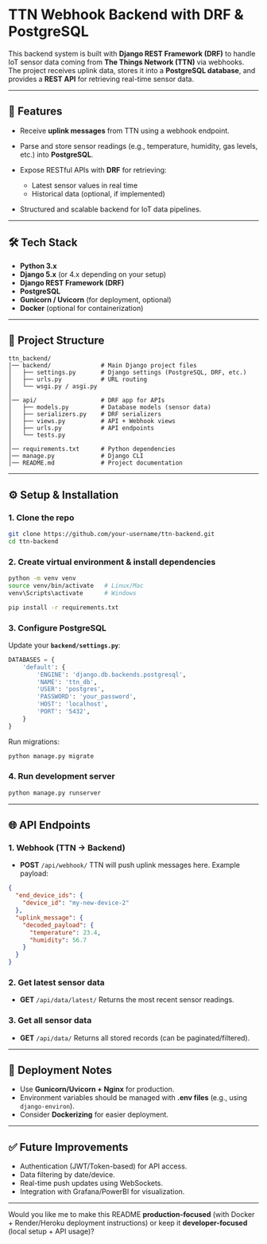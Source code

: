 

# TTN Webhook Backend with DRF & PostgreSQL

This backend system is built with **Django REST Framework (DRF)** to handle IoT sensor data coming from **The Things Network (TTN)** via webhooks.
The project receives uplink data, stores it into a **PostgreSQL database**, and provides a **REST API** for retrieving real-time sensor data.

---

## 🚀 Features

* Receive **uplink messages** from TTN using a webhook endpoint.
* Parse and store sensor readings (e.g., temperature, humidity, gas levels, etc.) into **PostgreSQL**.
* Expose RESTful APIs with **DRF** for retrieving:

  * Latest sensor values in real time
  * Historical data (optional, if implemented)
* Structured and scalable backend for IoT data pipelines.

---

## 🛠️ Tech Stack

* **Python 3.x**
* **Django 5.x** (or 4.x depending on your setup)
* **Django REST Framework (DRF)**
* **PostgreSQL**
* **Gunicorn / Uvicorn** (for deployment, optional)
* **Docker** (optional for containerization)

---

## 📂 Project Structure

```
ttn_backend/
│── backend/              # Main Django project files
│   ├── settings.py       # Django settings (PostgreSQL, DRF, etc.)
│   ├── urls.py           # URL routing
│   └── wsgi.py / asgi.py
│
│── api/                  # DRF app for APIs
│   ├── models.py         # Database models (sensor data)
│   ├── serializers.py    # DRF serializers
│   ├── views.py          # API + Webhook views
│   ├── urls.py           # API endpoints
│   └── tests.py
│
│── requirements.txt      # Python dependencies
│── manage.py             # Django CLI
│── README.md             # Project documentation
```

---

## ⚙️ Setup & Installation

### 1. Clone the repo

```bash
git clone https://github.com/your-username/ttn-backend.git
cd ttn-backend
```

### 2. Create virtual environment & install dependencies

```bash
python -m venv venv
source venv/bin/activate   # Linux/Mac
venv\Scripts\activate      # Windows

pip install -r requirements.txt
```

### 3. Configure PostgreSQL

Update your **`backend/settings.py`**:

```python
DATABASES = {
    'default': {
        'ENGINE': 'django.db.backends.postgresql',
        'NAME': 'ttn_db',
        'USER': 'postgres',
        'PASSWORD': 'your_password',
        'HOST': 'localhost',
        'PORT': '5432',
    }
}
```

Run migrations:

```bash
python manage.py migrate
```

### 4. Run development server

```bash
python manage.py runserver
```

---

## 🌐 API Endpoints

### 1. Webhook (TTN → Backend)

* **POST** `/api/webhook/`
  TTN will push uplink messages here. Example payload:

```json
{
  "end_device_ids": {
    "device_id": "my-new-device-2"
  },
  "uplink_message": {
    "decoded_payload": {
      "temperature": 23.4,
      "humidity": 56.7
    }
  }
}
```

### 2. Get latest sensor data

* **GET** `/api/data/latest/`
  Returns the most recent sensor readings.

### 3. Get all sensor data

* **GET** `/api/data/`
  Returns all stored records (can be paginated/filtered).

---

## 📡 Deployment Notes

* Use **Gunicorn/Uvicorn + Nginx** for production.
* Environment variables should be managed with **.env files** (e.g., using `django-environ`).
* Consider **Dockerizing** for easier deployment.

---

## ✅ Future Improvements

* Authentication (JWT/Token-based) for API access.
* Data filtering by date/device.
* Real-time push updates using WebSockets.
* Integration with Grafana/PowerBI for visualization.

---

Would you like me to make this README **production-focused** (with Docker + Render/Heroku deployment instructions) or keep it **developer-focused** (local setup + API usage)?
